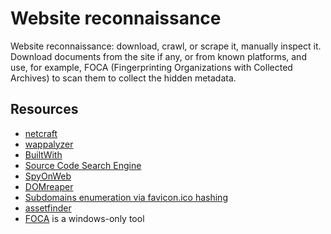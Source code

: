 # Website reconnaissance

Website reconnaissance: download, crawl, or scrape it, manually inspect it. Download documents from the site if any, 
or from known platforms, and use, for example, FOCA (Fingerprinting Organizations with Collected Archives) to scan 
them to collect the hidden metadata.

## Resources

* [netcraft](https://www.netcraft.com/)
* [wappalyzer](https://www.wappalyzer.com)
* [BuiltWith](https://builtwith.com/)
* [Source Code Search Engine](https://publicwww.com/)
* [SpyOnWeb](https://spyonweb.com/)
* [DOMreaper](http://domreaper.com/)
* [Subdomains enumeration via favicon.ico hashing](https://github.com/m4ll0k/BBTz/blob/master/favihash.py)
* [assetfinder](https://github.com/tomnomnom/assetfinder)
* [FOCA](https://github.com/ElevenPaths/FOCA) is a windows-only tool
